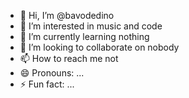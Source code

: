 - 👋 Hi, I’m @bavodedino
- 👀 I’m interested in music and code
- 🌱 I’m currently learning nothing
- 💞️ I’m looking to collaborate on nobody
- 📫 How to reach me not 
- 😄 Pronouns: ...
- ⚡ Fun fact: ...

<!---
bavodedino/bavodedino is a ✨ special ✨ repository because its `README.md` (this file) appears on your GitHub profile.
You can click the Preview link to take a look at your changes.
--->
